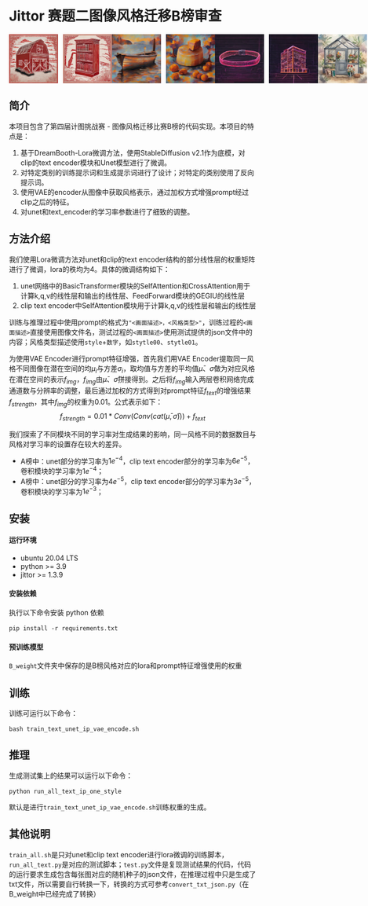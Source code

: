 # Jittor 赛题二图像风格迁移B榜审查
<!-- | 标题名称包含赛题、方法 -->
<div style="display: flex; align-items: center;">
  <img src="./assert/Barn.png" alt="Image 1" style="width: 100px; height: auto; margin-right: 10px;">
  <img src="./assert/Library.png" alt="Image 2" style="width: 100px; height: auto;">
  <img src="./assert/Boat.png" alt="Image 3" style="width: 100px; height: auto; margin-right: 10px;">
  <img src="./assert/Cheese.png" alt="Image 4" style="width: 100px; height: auto;">
  <img src="./assert/Belt.png" alt="Image 5" style="width: 100px; height: auto; margin-right: 10px;">
  <img src="./assert/Hotel.png" alt="Image 6" style="width: 100px; height: auto;">
  <img src="./assert/Greenhouse.png" alt="Image 5" style="width: 100px; height: auto; margin-right: 10px;">
  <img src="./assert/Phone.png" alt="Image 6" style="width: 100px; height: auto;">
  <img src="./assert/Pizza.png" alt="Image 5" style="width: 100px; height: auto; margin-right: 10px;">
  <img src="./assert/Cat.png" alt="Image 6" style="width: 100px; height: auto;">
</div>
<!-- ![主要结果](./assert/Eagle.png) -->
<!-- ｜展示方法的流程特点或者主要结果等 -->

## 简介
<!-- | 简单介绍项目背景、项目特点 -->

本项目包含了第四届计图挑战赛 - 图像风格迁移比赛B榜的代码实现。本项目的特点是：
1. 基于DreamBooth-Lora微调方法，使用StableDiffusion v2.1作为底模，对clip的text encoder模块和Unet模型进行了微调。
2. 对特定类别的训练提示词和生成提示词进行了设计；对特定的类别使用了反向提示词。
3. 使用VAE的encoder从图像中获取风格表示，通过加权方式增强prompt经过clip之后的特征。
4. 对unet和text_encoder的学习率参数进行了细致的调整。

## 方法介绍
我们使用Lora微调方法对unet和clip的text encoder结构的部分线性层的权重矩阵进行了微调，lora的秩均为4。具体的微调结构如下：
1. unet网络中的BasicTransformer模块的SelfAttention和CrossAttention用于计算k,q,v的线性层和输出的线性层、FeedForward模块的GEGIU的线性层
2. clip text encoder中SelfAttention模块用于计算k,q,v的线性层和输出的线性层



训练与推理过程中使用prompt的格式为`"<画面描述>，<风格类型>"`，训练过程的`<画面描述>`直接使用图像文件名，测试过程的`<画面描述>`使用测试提供的json文件中的内容；风格类型描述使用`style`+`数字`，如`stytle00`、`stytle01`。

为使用VAE Encoder进行prompt特征增强，首先我们用VAE Encoder提取同一风格不同图像在潜在空间的均$\mu_i$与方差$\sigma_i$，取均值与方差的平均值$\bar{\mu}$、$\bar{\sigma}$做为对应风格在潜在空间的表示$f_{img}$，$f_{img}$由$\bar{\mu}$、$\bar{\sigma}$拼接得到。之后将$f_{img}$输入两层卷积网络完成通道数与分辨率的调整，最后通过加权的方式得到对prompt特征$f_{text}$的增强结果$f_{strength}$，其中$f_{img}$的权重为0.01。公式表示如下：
$$f_{strength}=0.01*Conv(Conv(cat(\bar{\mu}, \bar{\sigma}))) + f_{text}$$

我们探索了不同模块不同的学习率对生成结果的影响，同一风格不同的数据数目与风格对学习率的设置存在较大的差异。
- A榜中：unet部分的学习率为$1e^{-4}$，clip text encoder部分的学习率为$6e^{-5}$，卷积模块的学习率为$1e^{-4}$；
- A榜中：unet部分的学习率为$4e^{-5}$，clip text encoder部分的学习率为$3e^{-5}$，卷积模块的学习率为$1e^{-3}$；



## 安装 
<!-- | 介绍基本的硬件需求、运行环境、依赖安装方法 -->

<!-- 本项目可在 2 张 4090 上运行，训练时间约为 1 小时。 -->

#### 运行环境
- ubuntu 20.04 LTS
- python >= 3.9
- jittor >= 1.3.9

#### 安装依赖
执行以下命令安装 python 依赖
```
pip install -r requirements.txt
```

#### 预训练模型
`B_weight`文件夹中保存的是B榜风格对应的lora和prompt特征增强使用的权重

<!-- ## 数据预处理
| 介绍数据预处理方法，可选

将数据下载解压到 `<root>/data` 下，执行以下命令对数据预处理：
```
bash scripts/prepross.sh
``` -->

## 训练
<!-- ｜ 介绍模型训练的方法 -->
训练可运行以下命令：
```
bash train_text_unet_ip_vae_encode.sh 
```

<!-- 多卡训练可以运行以下命令：
```
bash scripts/train-multigpu.sh
``` -->

## 推理
<!-- ｜ 介绍模型推理、测试、或者评估的方法 -->
生成测试集上的结果可以运行以下命令：

```
python run_all_text_ip_one_style
```
默认是进行`train_text_unet_ip_vae_encode.sh`训练权重的生成。


## 其他说明
`train_all.sh`是只对unet和clip text encoder进行lora微调的训练脚本，`run_all_text.py`是对应的测试脚本；`test.py`文件是复现测试结果的代码，代码的运行要求生成包含每张图对应的随机种子的json文件，在推理过程中只是生成了txt文件，所以需要自行转换一下，转换的方式可参考`convert_txt_json.py`（在B_weight中已经完成了转换）
<!-- 可将`tesh_all.sh`中的第`4`行脚本改为`COMMAND="CUDA_VISIBLE_DEVICES=$CUDA_VISIBLE_DEVICES python run_all_text_ip_addpter_add_text.py` -->

<!-- ## 致谢
| 对参考的论文、开源库予以致谢，可选

此项目基于论文 *A Style-Based Generator Architecture for Generative Adversarial Networks* 实现，部分代码参考了 [jittor-gan](https://github.com/Jittor/gan-jittor)。

## 注意事项

点击项目的“设置”，在Description一栏中添加项目描述，需要包含“jittor”字样。同时在Topics中需要添加jittor。

![image-20220419164035639](https://s3.bmp.ovh/imgs/2022/04/19/6a3aa627eab5f159.png) -->